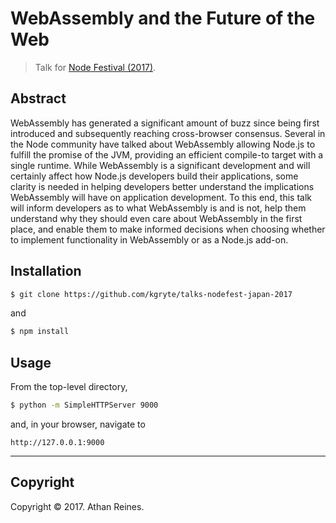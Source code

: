 # WebAssembly and the Future of the Web

> Talk for [Node Festival (2017)][nodefest-japan-2017].


## Abstract

WebAssembly has generated a significant amount of buzz since being first introduced and subsequently reaching cross-browser consensus. Several in the Node community have talked about WebAssembly allowing Node.js to fulfill the promise of the JVM, providing an efficient compile-to target with a single runtime. While WebAssembly is a significant development and will certainly affect how Node.js developers build their applications, some clarity is needed in helping developers better understand the implications WebAssembly will have on application development. To this end, this talk will inform developers as to what WebAssembly is and is not, help them understand why they should even care about WebAssembly in the first place, and enable them to make informed decisions when choosing whether to implement functionality in WebAssembly or as a Node.js add-on.


## Installation

``` bash
$ git clone https://github.com/kgryte/talks-nodefest-japan-2017
```

and

``` bash
$ npm install
```


## Usage

From the top-level directory,

``` bash
$ python -m SimpleHTTPServer 9000
```

and, in your browser, navigate to

```
http://127.0.0.1:9000
```


---

## Copyright

Copyright &copy; 2017. Athan Reines.


[nodefest-japan-2017]: http://nodefest.jp/2017/schedule.html
